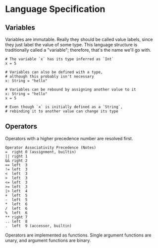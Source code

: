 # Language Specification

## Variables

Variables are immutable. Really they should be called value labels, since they
just label the value of some type. This language structure is traditionally
called a "variable"; therefore, that's the name we'll go with.

```
# The variable `x` has its type inferred as `Int`
x = 5
```

```
# Variables can also be defined with a type,
# although this probably isn't necessary
x: String = "hello"
```

```
# Variables can be rebound by assigning another value to it
x: String = "hello"
x = 5

# Even though `x` is initially defined as a `String`,
# rebinding it to another value can change its type
```

## Operators

Operators with a higher precedence number are resolved first.

```
Operator Associativity Precedence (Notes)
=  right 0 (assignment, builtin)
|| right 1
&& right 2
== left  3
!= left  3
<  left  3
>  left  3
<= left  3
>= left  3
|> left  4
+  left  5
-  left  5
*  left  6
/  left  6
%  left  6
** right 7
.. left  8
.  left  9 (accessor, builtin)
```

Operators are implemented as functions. Single argument functions are unary, and
 argument functions are binary.
